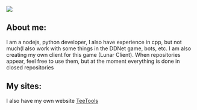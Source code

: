 ![](https://usagif.com/wp-content/uploads/2021/4fh5wi/pepefrg-34.gif)

## About me:
I am a nodejs, python developer, I also have experience in cpp, but not much(I also work with some things in the DDNet game, bots, etc. I am also creating my own client for this game (Lunar Client).
When repositories appear, feel free to use them, but at the moment everything is done in closed repositories
## My sites:
I also have my own website [TeeTools](https://teetools.ru/)

